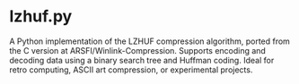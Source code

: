 # lzhuf.py
A Python implementation of the LZHUF compression algorithm, ported from the C version at ARSFI/Winlink-Compression. Supports encoding and decoding data using a binary search tree and Huffman coding. Ideal for retro computing, ASCII art compression, or experimental projects.
